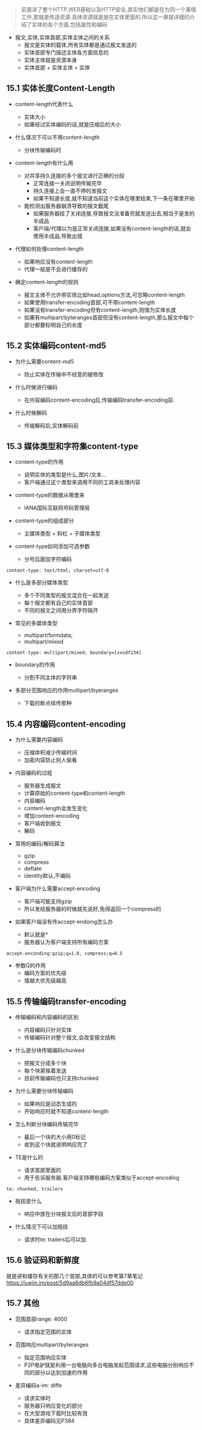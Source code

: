 > 前面讲了整个HTTP,WEB基础以及HTTP安全,其实他们都是在为同一个事情工作,那就是传送资源.具体资源就是放在实体里面的.所以这一章就详细的介绍了实体的各个方面,包括属性和编码

- 报文,实体,实体首部,实体主体之间的关系
  - 报文是实体的载体,所有实体都是通过报文发送的
  - 实体首部专门描述主体各方面信息的
  - 实体主体就是资源本身
  - 实体首部 + 实体主体 = 实体

## 15.1 实体长度Content-Length
- content-length代表什么
  - 实体大小
  - 如果经过实体编码的话,就是压缩后的大小

- 什么情况下可以不用content-length
  - 分块传输编码时

- content-length有什么用
  - 对共享持久连接的多个报文进行正确的分段
    - 正常连接一关闭说明传输完毕
    - 持久连接上会一直不停的发报文
    - 如果不知道长度,就不知道当前这个实体在哪里结束,下一条在哪里开始
  - 能检测出服务器崩溃导致的报文截尾
    - 如果服务器挂了关闭连接,导致报文没准备完就发送出去,相当于是发的半成品
    - 客户端/代理以为是正常关闭连接,如果没有content-length的话,就会使用半成品,导致出错

- 代理如何处理content-length
  - 如果响应没有content-length
  - 代理一般是不会进行缓存的

- 确定content-length的规则
  - 报文主体不允许带实体比如head,options方法,可忽略content-length
  - 如果使用transfer-encoding首部,可不带content-length
  - 如果没有transfer-encoding但有content-length,则值为实体长度
  - 如果有multipart/byteranges首部但没有content-length,那么报文中每个部分都要标明自己的长度

## 15.2 实体编码content-md5
- 为什么需要content-md5
  - 防止实体在传输中不经意的被修改

- 什么时候进行编码
  - 在内容编码content-encoding后,传输编码transfer-encoding前

- 什么时候解码
  - 传输解码后,实体解码前

## 15.3 媒体类型和字符集content-type
- content-type的作用
  - 说明实体的类型是什么,图片/文本...
  - 客户端通过这个类型来调用不同的工具来处理内容

- content-type的数据从哪里来
  - IANA国际互联网号码管理局

- content-type的组成部分
  - 主媒体类型 + 斜杠 + 子媒体类型

- content-type如何添加可选参数
  - 分号后面加字符编码
```
content-type: text/html; charset=utf-8
```

- 什么是多部分媒体类型
  - 多个不同类型的报文混合在一起发送
  - 每个报文都有自己的实体首部
  - 不同的报文之间用分界字符隔开

- 常见的多媒体类型
  - multipart/formdata;
  - multipart/mixed
```
content-type: multipart/mixed; boundary=[xxsdf234]
```
- boundary的作用
  - 分割不同主体的字符串

- 多部分范围响应的作用multipart/byeranges
  - 下载的断点续传那种

## 15.4 内容编码content-encoding
- 为什么需要内容编码
  - 压缩体积减少传输时间
  - 加密内容防止别人偷看

- 内容编码的过程
  - 服务器生成报文
  - 计算原始的content-type和content-length
  - 内容编码
  - content-length会发生变化
  - 增加content-encoding
  - 客户端收到报文
  - 解码

- 常用的编码/解码算法
  - gzip
  - compress
  - deflate
  - identity默认,不编码

- 客户端为什么需要accept-encoding
  - 客户端可能支持gzip
  - 所以发给服务器的时候就先说好,免得返回一个compress的

- 如果客户端没有传accept-endoing怎么办
  - 默认就是*
  - 服务器认为客户端支持所有编码方案
```
accept-enconding:gzip;q=1.0, compress;q=0.5 
```
- 参数Q的作用
  - 编码方案的优先级
  - 值越大优先级越高

## 15.5 传输编码transfer-encoding
- 传输编码和内容编码的区别
  - 内容编码只针对实体
  - 传输编码针对整个报文,会改变报文结构

- 什么是分块传输编码chunked
  - 把报文分成多个块
  - 每个块紧挨着发送
  - 目前传输编码也只支持chunked

- 为什么需要分块传输编码
  - 如果响应是动态生成的
  - 开始响应时就不知道content-length

- 怎么判断分块编码传输完毕
  - 最后一个块的大小用0标记
  - 收到这个块就说明响应完了

- TE是什么的
  - 请求首部里面的
  - 用于告诉服务器,客户端支持哪些编码方案类似于accept-encoding
```
te: chunked, trailers
```

- 拖挂是什么
  - 响应中放在分块报文后的首部字段

- 什么情况下可以加拖挂
  - 请求时te: trailers后可以加

## 15.6 验证码和新鲜度
就是讲和缓存有关的那几个首部,具体的可以参考第7章笔记  https://juejin.im/post/5d9aa6db6fb9a04df57dde00

## 15.7 其他
- 范围首部range: 4000
  - 请求指定范围的实体

- 范围响应multipart/byteranges
  - 指定范围响应实体
  - P2P电驴就是利用一台电脑向多台电脑发起范围请求,这些电脑分别响应不同的部分以达到加速的作用

- 差异编码a-im: diffe
  - 请求实体时
  - 服务器只响应变化的部分
  - 在大型游戏下载时比较有效
  - 具体差异编码见P384